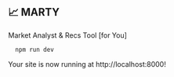 ## 📈 MARTY

Market Analyst & Recs Tool [for You]

```shell
  npm run dev
```

Your site is now running at http://localhost:8000!
